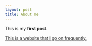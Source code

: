 ```yaml
---
layout: post
title: About me
---
```


This is my **first post**.

[This is a website that I go on frequently.](https://www.geoguessr.com)

